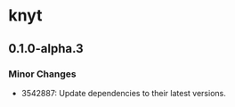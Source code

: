 # knyt

## 0.1.0-alpha.3

### Minor Changes

- 3542887: Update dependencies to their latest versions.
